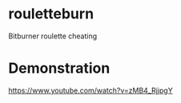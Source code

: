 # rouletteburn
Bitburner roulette cheating

# Demonstration

https://www.youtube.com/watch?v=zMB4_RjjpgY
